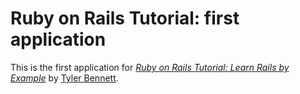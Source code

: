 # Ruby on Rails Tutorial: first application

This is the first application for
[*Ruby on Rails Tutorial: Learn Rails by Example*](http://railstutorial.org/) 
by [Tyler Bennett](http://trix2voip.com/).
